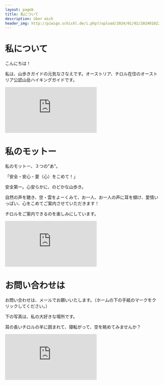 ```yaml
---
layout: pageb
title: 私について
description: über mich
header_img: http://piwigo.schickl.de/i.php?/upload/2024/01/02/20240102201114-21769295-me.jpg
---
```


# 私について 

こんにちは！

私は、山歩きガイドの元気なさなえです。オーストリア、チロル在住のオーストリア公認山岳ハイキングガイドです。

![It is me](https://piwigo.schickl.de/i.php?/upload/2023/12/29/20231229103056-4dad627d-me.jpg)

# 私のモットー　

私のモットー、３つの”あ”。

「安全・安心・愛（心）をこめて！」

安全第一。心安らかに、のどかな山歩き。

自然の声を聴き、空・雲をよーくみて、お一人、お一人の声に耳を傾け、愛情いっぱい、心をこめてご案内させていただきます！

チロルをご案内できるのを楽しみにしています。

![mutter und kindgemse](http://piwigo.schickl.de/i.php?/upload/2024/01/02/20240102125006-1479f6a2-me.jpg)

# お問い合わせは

お問い合わせは、メールでお願いいたします。（ホームの下の手紙のマークをクリックしてください。）

下の写真は、私の大好きな場所です。

耳の長いチロルの羊に囲まれて、寝転がって、空を眺めてみませんか？

![schafnordkette](http://piwigo.schickl.de/i.php?/upload/2024/01/06/20240106200058-356066eb-me.jpg)


